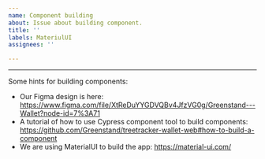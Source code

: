 ```yaml
---
name: Component building
about: Issue about building component.
title: ''
labels: MateriulUI
assignees: ''

---
```


-----------
Some hints for building components:
* Our Figma design is here: https://www.figma.com/file/XtReDuYYGDVQBv4JfzVG0g/Greenstand---Wallet?node-id=7%3A71
* A tutorial of how to use Cypress component tool to build components: https://github.com/Greenstand/treetracker-wallet-web#how-to-build-a-component
* We are using MaterialUI to build the app: https://material-ui.com/
